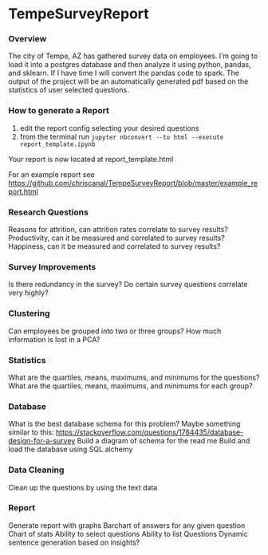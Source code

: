 # TempeSurveyReport
### Overview
The city of Tempe, AZ has gathered survey data on employees. I’m going to load it into a postgres database and then analyze it using python, pandas, and sklearn. If I have time I will convert the pandas code to spark. The output of the project will be an automatically generated pdf based on the statistics of user selected questions.

### How to generate a Report
1. edit the report config selecting your desired questions
2. from the terminal run `jupyter nbconvert --to html --execute report_template.ipynb`

Your report is now located at report_template.html

For an example report see https://github.com/chriscanal/TempeSurveyReport/blob/master/example_report.html

### Research Questions
Reasons for attrition, can attrition rates correlate to survey results?
Productivity, can it be measured and correlated to survey results?
Happiness, can it be measured and correlated to survey results?

### Survey Improvements
Is there redundancy in the survey?
Do certain survey questions correlate very highly?

### Clustering
Can employees be grouped into two or three groups?
How much information is lost in a PCA?

### Statistics
What are the quartiles, means, maximums, and minimums for the questions?
What are the quartiles, means, maximums, and minimums for each group?

### Database
What is the best database schema for this problem?
Maybe something similar to this: https://stackoverflow.com/questions/1764435/database-design-for-a-survey
Build a diagram of schema for the read me
Build and load the database using SQL alchemy

### Data Cleaning
Clean up the questions by using the text data

### Report
Generate report with graphs
Barchart of answers for any given question
Chart of stats
Ability to select questions
Ability to list Questions
Dynamic sentence generation based on insights?
